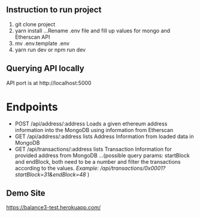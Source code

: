 ## Instruction to run project

1. git clone project
2. yarn install
...Rename .env file and fill up values for mongo and Etherscan API
3. mv .env.template .env 
4. yarn run dev  or npm run dev


## Querying API locally

API port is at http://localhost:5000

# Endpoints

* POST /api/address/:address
Loads a given ethereum address information into the MongoDB using information from Etherscan
* GET /api/address/:address
lists Address Information from loaded data in MongoDB
* GET /api/transactions/:address
lists Transaction Information for provided address from MongoDB
...(possible query params: startBlock and endBlock, both need to be a number and filter the transactions according to the values. 
_Example:
/api/transactions/0x0001?startBlock=31&endBlock=48_
 )

## Demo Site

https://balance3-test.herokuapp.com/



